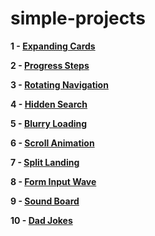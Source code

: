 # simple-projects

**1 - [Expanding Cards](https://sviut.github.io/simple-projects/01-Expanding%20Cards/index.html)**

**2 - [Progress Steps](https://sviut.github.io/simple-projects/02-Progress%20Steps/index.html)**

**3 - [Rotating Navigation](https://sviut.github.io/simple-projects/03-Rotating%20Navigation/index.html)**

**4 - [Hidden Search](https://sviut.github.io/simple-projects/04-Hidden%20Search/index.html)**

**5 - [Blurry Loading](https://sviut.github.io/simple-projects/05-Blurry%20Loading/index.html)**

**6 - [Scroll Animation](https://sviut.github.io/simple-projects/06-Scroll%20Animation/index.html)**

**7 - [Split Landing](https://sviut.github.io/simple-projects/07-Split%20Landing/index.html)**

**8 - [Form Input Wave](https://sviut.github.io/simple-projects/08-Form%20Input%20Wave/index.html)**

**9 - [Sound Board](https://sviut.github.io/simple-projects/09-Sound%20Board/index.html)**

**10 - [Dad Jokes](https://sviut.github.io/simple-projects/10-Dad%20Jokes/index.html)**
